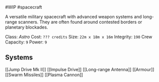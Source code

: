#WIP #spacecraft 

A versatile military spacecraft with advanced weapon systems and long-range scanners. They are often found around contested borders or planetary blockades.

Class: *Astro*
Cost: `??? credits`
Size: `22m x 18m x 16m`
Integrity: `190`
Crew Capacity: `9`
Power: `9`

## Systems

[[Jump Drive Mk II]]
[[Impulse Drive]]
[[Long-range Antenna]]
[[Armour]]
[[Swarm Missiles]]
[[Plasma Cannon]]